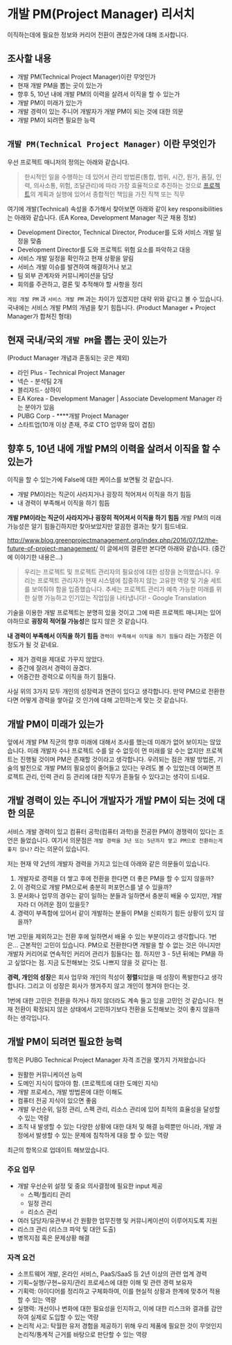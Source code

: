 # 개발 PM(Project Manager) 리서치

이직하는데에 필요한 정보와 커리어 전환이 괜찮은가에 대해 조사합니다.

## 조사할 내용

- 개발 PM(Technical Project Manager)이란 무엇인가
- 현재 개발 PM을 뽑는 곳이 있는가
- 향후 5, 10년 내에 개발 PM의 이력을 살려서 이직을 할 수 있는가
- 개발 PM이 미래가 있는가
- 개발 경력이 있는 주니어 개발자가 개발 PM이 되는 것에 대한 의문
- 개발 PM이 되려면 필요한 능력

## `개발 PM(Technical Project Manager)` 이란 무엇인가

우선 프로젝트 매니저의 정의는 아래와 같습니다.

> 한시적인 일을 수행하는 데 있어서 관리 방법론(통합, 범위, 시간, 원가, 품질, 인력, 의사소통, 위험, 조달관리)에 따라 가장 효율적으로 추진하는 것으로 [프로젝트](https://ko.wikipedia.org/wiki/%ED%94%84%EB%A1%9C%EC%A0%9D%ED%8A%B8)의 계획과 실행에 있어서 종합적인 책임을 가진 직책 또는 직무

여기에 개발(Technical) 속성을 추가해서 찾아보면 아래와 같이 key responsibilities는 아래와 같습니다.
(EA Korea, Development Manager 직군 채용 정보)

- Development Director, Technical Director, Producer를 도와 서비스 개발 일정을 맞춤
- Development Director를 도와 프로젝트 위험 요소를 파악하고 대응
- 서비스 개발 일정을 확인하고 현재 상황을 알림
- 서비스 개발 이슈를 발견하여 해결하거나 보고
- 팀 외부 관계자와 커뮤니케이션을 담당
- 회의를 주관하고, 결론 및 추적해야 할 사항을 정리

`게임 개발 PM` 과 `서비스 개발 PM` 과는 차이가 있겠지만 대략 위와 같다고 볼 수 있습니다.
국내에는 서비스 개발 PM의 개념을 찾기 힘듭니다. (Product Manager + Project Manager가 합쳐진 형태)

## 현재 국내/국외 `개발 PM`을 뽑는 곳이 있는가

(Product Manager 개념과 혼동되는 곳은 제외)

- 라인 Plus - Technical Project Manager
- 넥슨 - 분석팀 2개
- 블리자드- 상하이
- EA Korea - Development Manager | Associate Development Manager 라는 분야가 있음
- PUBG Corp - ****개발 Project Manager
- 스타트업(10개 이상 존재, 주로 CTO 업무와 많이 겹침)

## 향후 5, 10년 내에 개발 PM의 이력을 살려서 이직을 할 수 있는가

이직을 할 수 있는가에 False에 대한 케이스를 보면될 것 같습니다.

- 개발 PM이라는 직군이 사라지거나 굉장히 적어져서 이직을 하기 힘듬
- 내 경력이 부족해서 이직을 하기 힘듬

**개발 PM이라는 직군이 사라지거나 굉장히 적어져서 이직을 하기 힘듬**
개발 PM의 미래 가능성은 알기 힘들긴하지만 찾아보았지만 깔끔한 결과는 찾기 힘드네요.

http://www.blog.greenprojectmanagement.org/index.php/2016/07/12/the-future-of-project-management/
이 글에서의 결론만 본다면 아래와 같습니다. (중간에 이야기한 내용은…)


> 우리는 프로젝트 및 프로젝트 관리자의 필요성에 대한 성장을 논의했습니다. 우리는 프로젝트 관리자가 현재 시스템에 집중하지 않는 고유한 역량 및 기술 세트를 보여줘야 함을 입증했습니다. 추세는 프로젝트 관리가 예측 가능한 미래를 위한 실행 가능하고 인기있는 직업임을 나타냅니다! - Google Translation

기술을 이용한 개발 프로젝트는 분명히 있을 것이고 그에 따른 프로젝트 매니저는 있어야하므로 **굉장히 적어질 가능성**은 많지 않은 것 같습니다.

**내 경력이 부족해서 이직을 하기 힘듬**
`경력이 부족해서 이직을 하기 힘들다` 라는 가정은 이정도가 될 것 같네요. 

- 제가 경력을 제대로 가꾸지 않았다.
- 중간에 잘려서 경력이 끊겼다.
- 어중간한 경력으로 이직을 하기 힘들다.

사실 위의 3가지 모두 개인의 성장력과 연관이 있다고 생각합니다.
만약 PM으로 전환한다면 어떻게 경력을 쌓아갈 것 인가에 대해 고민하는게 맞는 것 같습니다.

## 개발 PM이 미래가 있는가

앞에서 개발 PM 직군의 향후 미래에 대해서 조사를 했는데 미래가 없어 보이지는 않았습니다.
미래 개발자 수나 프로젝트 수를 알 수 없듯이 먼 미래를 알 수는 없지만 프로젝트는 진행될 것이며 PM은 존재할 것이라고 생각합니다.
우려되는 점은 개발 방법론, 기술의 발전으로 개발 PM의 필요성이 줄어들고 있다는 우려도 볼 수 있었는데 어쩌면 프로젝트 관리, 인력 관리 등 관리에 대한 직무가 흔들릴 수 있다고는 생각이 드네요.

## 개발 경력이 있는 주니어 개발자가 개발 PM이 되는 것에 대한 의문

서비스 개발 경력이 있고 컴퓨터 공학(컴퓨터 과학)을 전공한 PM이 경쟁력이 있다는 조언은 들었습니다.
여기서 의문점은 `개발 경력을 3년 또는 5년까지 쌓고 PM으로 전환하는게 좋지 않나?` 라는 의문이 있습니다.

저는 현재 약 2년의 개발자 경력을 가지고 있는데 아래와 같은 의문들이 있습니다.

1. 개발자로 경력을 더 쌓고 후에 전환을 한다면 더 좋은 PM을 할 수 있지 않을까?
2. 이 경력으로 개발 PM으로써 충분히 퍼포먼스를 낼 수 있을까?
3. 문서화나 업무의 경우는 같이 일하는 분들과 일하면서 충분히 배울 수 있지만, 개발자라 더 어려운 점이 있을듯?
4. 경력이 부족함에 있어서 같이 개발하는 분들이 PM을 신뢰하기 힘든 상황이 있지 않을까?

1번 고민을 제외하고는 전환 후에 일하면서 배울 수 있는 부분이라고 생각합니다.
1번은… 근본적인 고민이 있습니다. 
PM으로 전환한다면 개발을 할 수 없는 것은 아니지만 개발자 커리어로 연속적인 커리어 관리가 힘들다는 점.
하지만 3 - 5년 뒤에는 PM을 하고 싶었다는 점. 지금 도전해보는 것도 나쁘지 않을 것 같다는 점.

**경력, 개인의 성장**은 회사 업무와 개인의 적성이 **정렬**되었을 때 성장이 폭발한다고 생각합니다. 
그리고 이 성장은 회사가 챙겨주지 않고 개인이 챙겨야 한다는 것.

1번에 대한 고민은 전환을 하거나 하지 않더라도 계속 들고 있을 고민인 것 같습니다.
현재 전환이 확정되지 않은 상태에서 고민하기보다 전환을 도전해보는 것이 좋지 않을까 하는 생각입니다.

## 개발 PM이 되려면 필요한 능력

항목은 PUBG Technical Project Manager 자격 조건을 몇가지 가져왔습니다

- 원활한 커뮤니케이션 능력
- 도메인 지식이 많아야 함. (프로젝트에 대한 도메인 지식)
- 개발 프로세스, 개발 방법론에 대한 이해도
- 컴퓨터 전공 지식이 있으면 좋음
- 개발 우선순위, 일정 관리, 스펙 관리, 리소스 관리에 있어 최적의 효율성을 달성할 수 있는 역량
- 조직 내 발생할 수 있는 다양한 상황에 대한 대처 및 해결 능력뿐만 아니라, 개발 과정에서 발생할 수 있는 문제에 침착하게 대응 할 수 있는 역량

최근의 항목으로 업데이트 해보았습니다.

### 주요 업무

- 개발 우선순위 설정 및 중요 의사결정에 필요한 input 제공
  - 스펙/퀄리티 관리
  - 일정 관리
  - 리소스 관리
- 여러 담당자/유관부서 간 원활한 업무진행 및 커뮤니케이션이 이루어지도록 지원 
- 리스크 관리 (리스크 파악 및 대안 도출) 
- 병목지점 혹은 문제상황 해결

### 자격 요건

- 소프트웨어 개발, 온라인 서비스, PaaS/SaaS 등 2년 이상의 관련 업계 경력 
- 기획~실행/구현~유지/관리 프로세스에 대한 이해 및 관련 경력 보유자
- 기획력: 아이디어를 정리하고 구체화하여, 이를 현실적 상황과 한계에 맞추어 적용할 수 있는 역량 
- 실행력: 개선이나 변화에 대한 필요성을 인지하고, 이에 대한 리스크와 결과를 감안하여 실제로 도입할 수 있는 역량 
- 논리적 사고: 탁월한 유저 경험을 제공하기 위해 우리 제품에 필요한 것이 무엇인지 논리적/통계적 근거를 바탕으로 판단할 수 있는 역량
